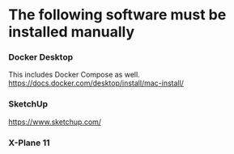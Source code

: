 # The following software must be installed manually

### Docker Desktop

This includes Docker Compose as well.
https://docs.docker.com/desktop/install/mac-install/

### SketchUp

https://www.sketchup.com/

### X-Plane 11
